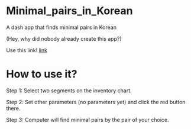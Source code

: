 # Minimal_pairs_in_Korean
A dash app that finds minimal pairs in Korean

(Hey, why did nobody already create this app?)

Use this link! [link](https://minimal-pairs-kor.herokuapp.com/)

# How to use it?
Step 1: Select two segments on the inventory chart.

Step 2: Set other parameters (no parameters yet) and click the red button there.

Step 3: Computer will find minimal pairs by the pair of your choice.

